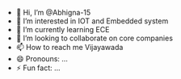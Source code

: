 - 👋 Hi, I’m @Abhigna-15
- 👀 I’m interested in IOT and Embedded system
- 🌱 I’m currently learning ECE 
- 💞️ I’m looking to collaborate on core companies 
- 📫 How to reach me Vijayawada 
- 😄 Pronouns: ...
- ⚡ Fun fact: ...

<!---
Abhigna-15/Abhigna-15 is a ✨ special ✨ repository because its `README.md` (this file) appears on your GitHub profile.
You can click the Preview link to take a look at your changes.
--->
